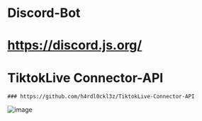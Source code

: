 # Discord-Bot
# https://discord.js.org/
# TiktokLive Connector-API
	### https://github.com/h4rdl0ckl3z/TiktokLive-Connector-API

![image](https://github.com/h4rdl0ckl3z/Discord-Bot/assets/54482333/8bbe0998-7ab9-4090-a03b-9a37a16e8e64)
